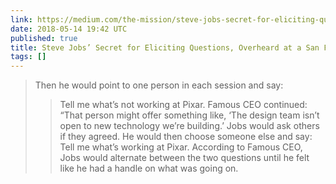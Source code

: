 ```yaml
---
link: https://medium.com/the-mission/steve-jobs-secret-for-eliciting-questions-overheard-at-a-san-francisco-cafe-80b1af67433
date: 2018-05-14 19:42 UTC
published: true
title: Steve Jobs’ Secret for Eliciting Questions, Overheard at a San Francisco Cafe
tags: []
---
```


> Then he would point to one person in each session and say:
>> Tell me what’s not working at Pixar.
> Famous CEO continued: “That person might offer something like, ‘The design team isn’t open to new technology we’re building.’ Jobs would ask others if they agreed. He would then choose someone else and say:
>>Tell me what’s working at Pixar.
>According to Famous CEO, Jobs would alternate between the two questions until he felt like he had a handle on what was going on.
